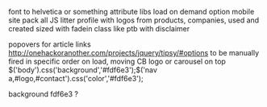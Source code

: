 font to helvetica or something
attribute libs
load on demand option
mobile site
pack all JS
litter profile with logos from products, companies, used and created
sized with fadein class like ptb
with disclaimer

popovers for article links http://onehackoranother.com/projects/jquery/tipsy/#options
to be manually fired in specific order on load, moving CB logo 
or carousel on top
$('body').css('background','#fdf6e3');$('nav a,#logo,#contact').css('color','#fdf6e3');

background fdf6e3 ?
